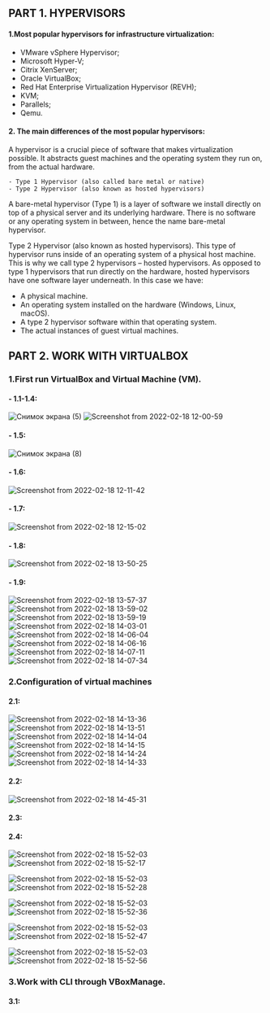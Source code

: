 ## PART 1. HYPERVISORS
#### 1.Most popular hypervisors for infrastructure virtualization:
- VMware vSphere Hypervisor;
- Microsoft Hyper-V;
- Citrix XenServer;
- Oracle VirtualBox;
- Red Hat Enterprise Virtualization Hypervisor (REVH);
- KVM;
- Parallels;
- Qemu.

#### 2. The main differences of the most popular hypervisors:
  A hypervisor is a crucial piece of software that makes virtualization possible. It abstracts guest machines and the operating system they run on, from the actual hardware.
```  
- Type 1 Hypervisor (also called bare metal or native)
- Type 2 Hypervisor (also known as hosted hypervisors)

```
A bare-metal hypervisor (Type 1) is a layer of software we install directly on top of a physical server and its underlying hardware. There is no software or any operating system in between, hence the name bare-metal hypervisor.

Type 2 Hypervisor (also known as hosted hypervisors). This type of hypervisor runs inside of an operating system of a physical host machine.
This is why we call type 2 hypervisors – hosted hypervisors. As opposed to type 1 hypervisors that run directly on the hardware, hosted hypervisors have one software layer underneath. In this case we have:

- A physical machine.
- An operating system installed on the hardware (Windows, Linux, macOS).
- A type 2 hypervisor software within that operating system.
- The actual instances of guest virtual machines.

## PART 2. WORK WITH VIRTUALBOX
### 1.First run VirtualBox and Virtual Machine (VM).
#### - 1.1-1.4: 
![Снимок экрана (5)](https://user-images.githubusercontent.com/53264992/154542040-edee4e42-b62f-4fe4-a108-d8e8637e0e25.png)
![Screenshot from 2022-02-18 12-00-59](https://user-images.githubusercontent.com/53264992/154661685-5b363d84-2afa-49c1-bddc-baf021aad838.png)

#### - 1.5:
![Снимок экрана (8)](https://user-images.githubusercontent.com/53264992/154558339-4aa92891-d571-40b8-8e18-78e1fa31db14.png)

#### - 1.6:
![Screenshot from 2022-02-18 12-11-42](https://user-images.githubusercontent.com/53264992/154662589-05347fb4-50bf-403a-87c9-f554fcb822ac.png)

#### - 1.7:
![Screenshot from 2022-02-18 12-15-02](https://user-images.githubusercontent.com/53264992/154663100-d6fd9302-160b-4421-ac4a-23527106f2d4.png)

#### - 1.8:
![Screenshot from 2022-02-18 13-50-25](https://user-images.githubusercontent.com/53264992/154678104-114b5e5a-7ee3-428f-8b45-bb21cfeb2b14.png)

#### - 1.9:
![Screenshot from 2022-02-18 13-57-37](https://user-images.githubusercontent.com/53264992/154679703-79475862-6d27-420f-af2a-dff9542986c7.png)
![Screenshot from 2022-02-18 13-59-02](https://user-images.githubusercontent.com/53264992/154679717-657feb17-0a95-45a9-80e8-b8af4bd75cf9.png)
![Screenshot from 2022-02-18 13-59-19](https://user-images.githubusercontent.com/53264992/154679733-f88fb626-ca60-4369-827e-3f2bd402fcba.png)
![Screenshot from 2022-02-18 14-03-01](https://user-images.githubusercontent.com/53264992/154679741-51453b04-1728-4930-9f6c-07af26535ab7.png)
![Screenshot from 2022-02-18 14-06-04](https://user-images.githubusercontent.com/53264992/154680586-5622246a-42de-40f0-a5d1-95f18b628dc0.png)
![Screenshot from 2022-02-18 14-06-16](https://user-images.githubusercontent.com/53264992/154680594-873d72f4-9a07-4c88-bde2-27d438a897de.png)
![Screenshot from 2022-02-18 14-07-11](https://user-images.githubusercontent.com/53264992/154680608-979a84a6-3268-4034-b1cf-d8ae0c9ad8e1.png)
![Screenshot from 2022-02-18 14-07-34](https://user-images.githubusercontent.com/53264992/154680621-2eca8f4d-f70c-4782-88b3-9e429fbb4422.png)

### 2.Configuration of virtual machines
#### 2.1:
![Screenshot from 2022-02-18 14-13-36](https://user-images.githubusercontent.com/53264992/154681213-d5abcec5-f291-4a8e-a563-be6873f6e7b8.png)
![Screenshot from 2022-02-18 14-13-51](https://user-images.githubusercontent.com/53264992/154681246-81b82750-5d93-461e-b999-e049530cfdea.png)
![Screenshot from 2022-02-18 14-14-04](https://user-images.githubusercontent.com/53264992/154681254-f0c5c6f4-6e68-4954-85cf-e56889cdde3e.png)
![Screenshot from 2022-02-18 14-14-15](https://user-images.githubusercontent.com/53264992/154681270-7002d151-b628-48ca-a95c-151bafe192e4.png)
![Screenshot from 2022-02-18 14-14-24](https://user-images.githubusercontent.com/53264992/154681295-354082f6-6047-405c-88a5-559ef28061dd.png)
![Screenshot from 2022-02-18 14-14-33](https://user-images.githubusercontent.com/53264992/154681304-d28bf982-9eb0-4431-bbc9-57a194455c89.png)

#### 2.2:
![Screenshot from 2022-02-18 14-45-31](https://user-images.githubusercontent.com/53264992/154686815-a62a1039-4ba4-46f1-8239-12c50584bfe7.png)
 
#### 2.3:

#### 2.4:
![Screenshot from 2022-02-18 15-52-03](https://user-images.githubusercontent.com/53264992/154695372-d5083c1b-5bd6-4946-9a16-87681cf4cdff.png)
![Screenshot from 2022-02-18 15-52-17](https://user-images.githubusercontent.com/53264992/154695382-612dee48-43cc-4d9c-9732-3264c0e9c015.png)



![Screenshot from 2022-02-18 15-52-03](https://user-images.githubusercontent.com/53264992/154695420-4ab87ed0-cef9-41e7-8de2-eaa1a1c6a60b.png)
![Screenshot from 2022-02-18 15-52-28](https://user-images.githubusercontent.com/53264992/154695430-020059de-24c7-479b-9bbd-c74ee13f29ab.png)



![Screenshot from 2022-02-18 15-52-03](https://user-images.githubusercontent.com/53264992/154695453-1c41e3e2-1bd2-4ee3-a155-7e5a5f619bfa.png)
![Screenshot from 2022-02-18 15-52-36](https://user-images.githubusercontent.com/53264992/154695485-fa4b0081-2164-4c13-976c-e00af1702afd.png)



![Screenshot from 2022-02-18 15-52-03](https://user-images.githubusercontent.com/53264992/154695502-b7aa9a65-cbc1-4c7e-8289-dcc68235c752.png)
![Screenshot from 2022-02-18 15-52-47](https://user-images.githubusercontent.com/53264992/154695517-47512211-f868-43d1-907f-d0bdb04f06b1.png)



![Screenshot from 2022-02-18 15-52-03](https://user-images.githubusercontent.com/53264992/154695532-699879f5-aa32-4b56-9369-ae8070e7d387.png)
![Screenshot from 2022-02-18 15-52-56](https://user-images.githubusercontent.com/53264992/154695563-8e98a521-af75-43ac-8a36-64ee6f77cde4.png)



### 3.Work with CLI through VBoxManage.
#### 3.1:






